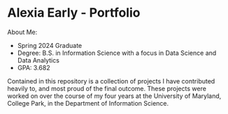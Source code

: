 # Alexia Early - Portfolio

About Me:
- Spring 2024 Graduate
- Degree: B.S. in Information Science with a focus in Data Science and Data Analytics
- GPA: 3.682

Contained in this repository is a collection of projects I have contributed heavily to, and most proud of the final outcome.
These projects were worked on over the course of my four years at the University of Maryland, College Park, in the Department of Information Science.
